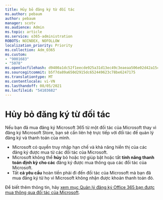 ```yaml
---
title: Hủy bỏ đăng ký từ đối tác
ms.author: pebaum
author: pebaum
manager: scotv
ms.audience: Admin
ms.topic: article
ms.service: o365-administration
ROBOTS: NOINDEX, NOFOLLOW
localization_priority: Priority
ms.collection: Adm_O365
ms.custom:
- "9001683"
- "5078"
ms.openlocfilehash: d9400a1dc52f1eecde925a31d13ec49c3eaeaa506e02d42a15c643259609ea24
ms.sourcegitcommit: b5f7da89a650d2915dc652449623c78be6247175
ms.translationtype: MT
ms.contentlocale: vi-VN
ms.lasthandoff: 08/05/2021
ms.locfileid: "54103682"
---
```

# <a name="cancel-subscription-from-partner"></a>Hủy bỏ đăng ký từ đối tác

Nếu bạn đã mua đăng ký Microsoft 365 từ một đối tác của Microsoft thay vì đăng ký Microsoft Store, bạn sẽ cần liên hệ trực tiếp với đối tác để quản lý đăng ký và thanh toán của mình.

- Microsoft có quyền truy nhập hạn chế và khả năng hiển thị của các đăng ký được mua từ các đối tác của Microsoft. 
- Microsoft không thể **hủy** bỏ hoặc trợ giúp bật hoặc tắt **tính năng thanh toán định kỳ cho các** đăng ký được mua thông qua các đối tác của Microsoft. 
- Tất **cả yêu cầu** hoàn tiền phải đi đến đối tác của Microsoft mà bạn đã mua đăng ký từ họ vì Microsoft không nhận được khoản thanh toán đó. 

Để biết thêm thông tin, hãy [xem mục Quản lý đăng ký Office 365 bạn được mua thông qua đối tác của Microsoft](https://support.microsoft.com/help/4230739/microsoft-account-manage-office-365-subscription-from-third-party). 
